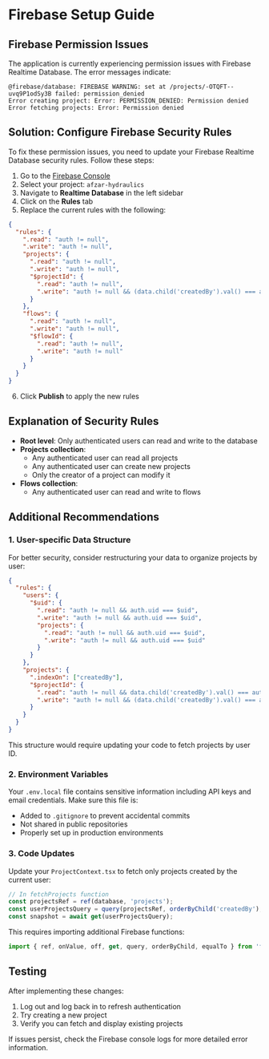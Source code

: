 # Firebase Setup Guide

## Firebase Permission Issues

The application is currently experiencing permission issues with Firebase Realtime Database. The error messages indicate:

```
@firebase/database: FIREBASE WARNING: set at /projects/-OTQFT--uvq9P1odSy3B failed: permission_denied
Error creating project: Error: PERMISSION_DENIED: Permission denied
Error fetching projects: Error: Permission denied
```

## Solution: Configure Firebase Security Rules

To fix these permission issues, you need to update your Firebase Realtime Database security rules. Follow these steps:

1. Go to the [Firebase Console](https://console.firebase.google.com/)
2. Select your project: `afzar-hydraulics`
3. Navigate to **Realtime Database** in the left sidebar
4. Click on the **Rules** tab
5. Replace the current rules with the following:

```json
{
  "rules": {
    ".read": "auth != null",
    ".write": "auth != null",
    "projects": {
      ".read": "auth != null",
      ".write": "auth != null",
      "$projectId": {
        ".read": "auth != null",
        ".write": "auth != null && (data.child('createdBy').val() === auth.uid || !data.exists())"
      }
    },
    "flows": {
      ".read": "auth != null",
      ".write": "auth != null",
      "$flowId": {
        ".read": "auth != null",
        ".write": "auth != null"
      }
    }
  }
}
```

6. Click **Publish** to apply the new rules

## Explanation of Security Rules

- **Root level**: Only authenticated users can read and write to the database
- **Projects collection**: 
  - Any authenticated user can read all projects
  - Any authenticated user can create new projects
  - Only the creator of a project can modify it
- **Flows collection**:
  - Any authenticated user can read and write to flows

## Additional Recommendations

### 1. User-specific Data Structure

For better security, consider restructuring your data to organize projects by user:

```json
{
  "rules": {
    "users": {
      "$uid": {
        ".read": "auth != null && auth.uid === $uid",
        ".write": "auth != null && auth.uid === $uid",
        "projects": {
          ".read": "auth != null && auth.uid === $uid",
          ".write": "auth != null && auth.uid === $uid"
        }
      }
    },
    "projects": {
      ".indexOn": ["createdBy"],
      "$projectId": {
        ".read": "auth != null && data.child('createdBy').val() === auth.uid",
        ".write": "auth != null && (data.child('createdBy').val() === auth.uid || !data.exists())"
      }
    }
  }
}
```

This structure would require updating your code to fetch projects by user ID.

### 2. Environment Variables

Your `.env.local` file contains sensitive information including API keys and email credentials. Make sure this file is:

- Added to `.gitignore` to prevent accidental commits
- Not shared in public repositories
- Properly set up in production environments

### 3. Code Updates

Update your `ProjectContext.tsx` to fetch only projects created by the current user:

```typescript
// In fetchProjects function
const projectsRef = ref(database, 'projects');
const userProjectsQuery = query(projectsRef, orderByChild('createdBy'), equalTo(user.uid));
const snapshot = await get(userProjectsQuery);
```

This requires importing additional Firebase functions:

```typescript
import { ref, onValue, off, get, query, orderByChild, equalTo } from 'firebase/database';
```

## Testing

After implementing these changes:

1. Log out and log back in to refresh authentication
2. Try creating a new project
3. Verify you can fetch and display existing projects

If issues persist, check the Firebase console logs for more detailed error information.